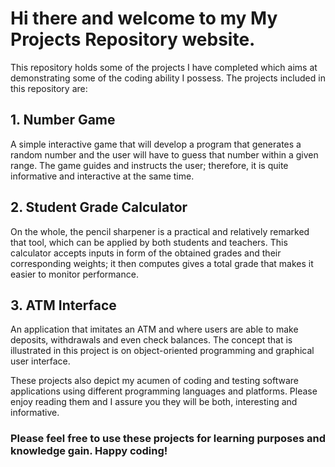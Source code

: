 # Hi there and welcome to my My Projects Repository website.

This repository holds some of the projects I have completed which aims at demonstrating some of the coding ability I possess. The projects included in this repository are:

## 1. Number Game

A simple interactive game that will develop a program that generates a random number and the user will have to guess that number within a given range. The game guides and instructs the user; therefore, it is quite informative and interactive at the same time.

## 2. Student Grade Calculator

On the whole, the pencil sharpener is a practical and relatively remarked that tool, which can be applied by both students and teachers. This calculator accepts inputs in form of the obtained grades and their corresponding weights; it then computes gives a total grade that makes it easier to monitor performance.

## 3. ATM Interface

An application that imitates an ATM and where users are able to make deposits, withdrawals and even check balances. The concept that is illustrated in this project is on object-oriented programming and graphical user interface.

These projects also depict my acumen of coding and testing software applications using different programming languages and platforms. Please enjoy reading them and I assure you they will be both, interesting and informative.

### Please feel free to use these projects for learning purposes and knowledge gain. Happy coding!